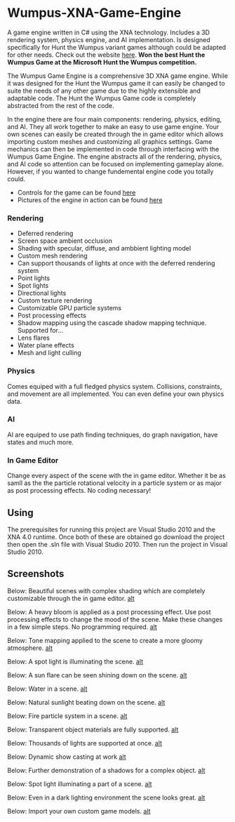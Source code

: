 # Wumpus-XNA-Game-Engine
A game engine written in C# using the XNA technology. Includes a 3D rendering system, physics engine, and AI implementation. Is designed specifically for Hunt the Wumpus variant games although could be adapted for other needs.
Check out the website [here](http://wumpusengine.com). **Won the best Hunt the Wumpus Game at the Microsoft Hunt the Wumpus 
competition.**

The Wumpus Game Engine is a comprehensive 3D XNA game engine. While it was designed for the Hunt the Wumpus game it can easily be changed to suite the needs of any other game due to the highly extensible and adaptable code. The Hunt the Wumpus Game code is completely abstracted from the rest of the code. 

In the engine there are four main components: rendering, physics, editing, and AI. They all work together to make an easy to use game engine. Your own scenes can easily be created through the in game editor which allows importing custom meshes and customizing all graphics settings. Game mechanics can then be implemented in code through interfacing with the Wumpus Game Engine. The engine abstracts all of the rendering, physics, and AI code so attention can be focused on implementing gameplay alone. However, if you wanted to change fundemental engine code you totally could. 

- Controls for the game can be found [here](http://wumpusengine.com/Usage.aspx)
- Pictures of the engine in action can be found [here](http://wumpusengine.com/FeaturesPage.aspx)

### Rendering
- Deferred rendering
- Screen space ambient occlusion
- Shading with specular, diffuse, and ambbient lighting  model
- Custom mesh rendering
-  Can support thousands of lights at once with the deferred rendering system
  - Point lights
  - Spot lights
  - Directional lights
- Custom texture rendering
- Customizable GPU particle systems
- Post processing effects
- Shadow mapping using the cascade shadow mapping technique. Supported for...
- Lens flares
- Water plane effects
- Mesh and light culling

### Physics
Comes equiped with a full fledged physics system. Collisions, constraints, and movement are all implemented. You can even define your own physics data.

### AI
AI are equiped to use path finding techniques, do graph navigation, have states and much more.

### In Game Editor
Change every aspect of the scene with the in game editor. Whether it be as samll as the the particle rotational velocity in a particle system or as major as post processing effects. No coding necessary!

## Using
The prerequisites for running this project are Visual Studio 2010 and the XNA 4.0 runtime. Once both of these are obtained go download the project then open the .sln file with Visual Studio 2010. Then run the project in Visual Studio 2010.



## Screenshots
Below: Beautiful scenes with complex shading which are completely customizable through the in game editor.
[alt](img/wumpus/pic0.png)

Below: A heavy bloom is applied as a post processing effect. Use post processing effects to change the mood of the scene.  Make these changes in a few simple steps. No programming required.
[alt](img/wumpus/pic1.png)

Below: Tone mapping applied to the scene to create a more gloomy atmosphere.
[alt](img/wumpus/pic2.png)

Below: A spot light is illuminating the scene.
[alt](img/wumpus/pic3.png)

Below: A sun flare can be seen shining down on the scene.
[alt](img/wumpus/pic4.png)

Below: Water in a scene.
[alt](img/wumpus/pic6.png)

Below: Natural sunlight beating down on the scene.
[alt](img/wumpus/pic9.png)

Below: Fire particle system in a scene.
[alt](img/wumpus/pic15.png)

Below: Transparent object materials are fully supported.
[alt](img/wumpus/pic14.png)

Below: Thousands of lights are supported at once.
[alt](img/wumpus/pic18.png)

Below: Dynamic show casting at work
[alt](img/wumpus/pic20.png)

Below: Further demonstration of a shadows for a complex object.
[alt](img/wumpus/pic11.png)

Below: Spot light illuminating a part of a scene.
[alt](img/wumpus/pic12.png)

Below: Even in a dark lighting environment the scene looks great.
[alt](img/wumpus/pic13.png)

Below: Import your own custom game models.
[alt](img/wumpus/pic19.png)
